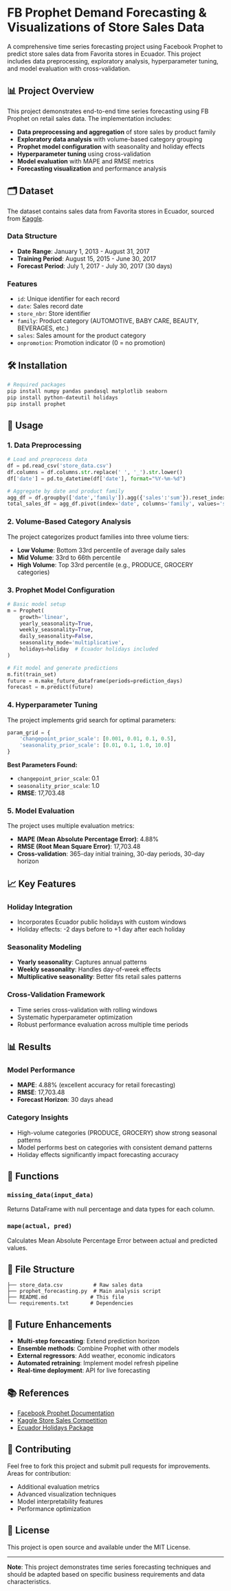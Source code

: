 # FB Prophet Demand Forecasting & Visualizations of Store Sales Data

A comprehensive time series forecasting project using Facebook Prophet to predict store sales data from Favorita stores in Ecuador. This project includes data preprocessing, exploratory analysis, hyperparameter tuning, and model evaluation with cross-validation.

## 📊 Project Overview

This project demonstrates end-to-end time series forecasting using FB Prophet on retail sales data. The implementation includes:

- **Data preprocessing and aggregation** of store sales by product family
- **Exploratory data analysis** with volume-based category grouping
- **Prophet model configuration** with seasonality and holiday effects
- **Hyperparameter tuning** using cross-validation
- **Model evaluation** with MAPE and RMSE metrics
- **Forecasting visualization** and performance analysis

## 🗂️ Dataset

The dataset contains sales data from Favorita stores in Ecuador, sourced from [Kaggle](https://www.kaggle.com/competitions/store-sales-time-series-forecasting/data?select=train.csv).

### Data Structure
- **Date Range**: January 1, 2013 - August 31, 2017
- **Training Period**: August 15, 2015 - June 30, 2017
- **Forecast Period**: July 1, 2017 - July 30, 2017 (30 days)

### Features
- `id`: Unique identifier for each record
- `date`: Sales record date
- `store_nbr`: Store identifier
- `family`: Product category (AUTOMOTIVE, BABY CARE, BEAUTY, BEVERAGES, etc.)
- `sales`: Sales amount for the product category
- `onpromotion`: Promotion indicator (0 = no promotion)

## 🛠️ Installation

```bash
# Required packages
pip install numpy pandas pandasql matplotlib seaborn
pip install python-dateutil holidays
pip install prophet
```

## 🚀 Usage

### 1. Data Preprocessing

```python
# Load and preprocess data
df = pd.read_csv('store_data.csv')
df.columns = df.columns.str.replace(' ', '_').str.lower()
df['date'] = pd.to_datetime(df['date'], format="%Y-%m-%d")

# Aggregate by date and product family
agg_df = df.groupby(['date','family']).agg({'sales':'sum'}).reset_index()
total_sales_df = agg_df.pivot(index='date', columns='family', values='sales')
```

### 2. Volume-Based Category Analysis

The project categorizes product families into three volume tiers:
- **Low Volume**: Bottom 33rd percentile of average daily sales
- **Mid Volume**: 33rd to 66th percentile
- **High Volume**: Top 33rd percentile (e.g., PRODUCE, GROCERY categories)

### 3. Prophet Model Configuration

```python
# Basic model setup
m = Prophet(
    growth='linear',
    yearly_seasonality=True,
    weekly_seasonality=True,
    daily_seasonality=False,
    seasonality_mode='multiplicative',
    holidays=holiday  # Ecuador holidays included
)

# Fit model and generate predictions
m.fit(train_set)
future = m.make_future_dataframe(periods=prediction_days)
forecast = m.predict(future)
```

### 4. Hyperparameter Tuning

The project implements grid search for optimal parameters:

```python
param_grid = {  
    'changepoint_prior_scale': [0.001, 0.01, 0.1, 0.5],
    'seasonality_prior_scale': [0.01, 0.1, 1.0, 10.0]
}
```

**Best Parameters Found:**
- `changepoint_prior_scale`: 0.1
- `seasonality_prior_scale`: 1.0
- **RMSE**: 17,703.48

### 5. Model Evaluation

The project uses multiple evaluation metrics:
- **MAPE (Mean Absolute Percentage Error)**: 4.88%
- **RMSE (Root Mean Square Error)**: 17,703.48
- **Cross-validation**: 365-day initial training, 30-day periods, 30-day horizon

## 📈 Key Features

### Holiday Integration
- Incorporates Ecuador public holidays with custom windows
- Holiday effects: -2 days before to +1 day after each holiday

### Seasonality Modeling
- **Yearly seasonality**: Captures annual patterns
- **Weekly seasonality**: Handles day-of-week effects
- **Multiplicative seasonality**: Better fits retail sales patterns

### Cross-Validation Framework
- Time series cross-validation with rolling windows
- Systematic hyperparameter optimization
- Robust performance evaluation across multiple time periods

## 📊 Results

### Model Performance
- **MAPE**: 4.88% (excellent accuracy for retail forecasting)
- **RMSE**: 17,703.48
- **Forecast Horizon**: 30 days ahead

### Category Insights
- High-volume categories (PRODUCE, GROCERY) show strong seasonal patterns
- Model performs best on categories with consistent demand patterns
- Holiday effects significantly impact forecasting accuracy

## 🔧 Functions

### `missing_data(input_data)`
Returns DataFrame with null percentage and data types for each column.

### `mape(actual, pred)`
Calculates Mean Absolute Percentage Error between actual and predicted values.

## 📁 File Structure

```
├── store_data.csv          # Raw sales data
├── prophet_forecasting.py  # Main analysis script
├── README.md              # This file
└── requirements.txt       # Dependencies
```

## 🎯 Future Enhancements

- **Multi-step forecasting**: Extend prediction horizon
- **Ensemble methods**: Combine Prophet with other models
- **External regressors**: Add weather, economic indicators
- **Automated retraining**: Implement model refresh pipeline
- **Real-time deployment**: API for live forecasting

## 📚 References

- [Facebook Prophet Documentation](https://facebook.github.io/prophet/)
- [Kaggle Store Sales Competition](https://www.kaggle.com/competitions/store-sales-time-series-forecasting/)
- [Ecuador Holidays Package](https://pypi.org/project/holidays/)

## 🤝 Contributing

Feel free to fork this project and submit pull requests for improvements. Areas for contribution:
- Additional evaluation metrics
- Advanced visualization techniques
- Model interpretability features
- Performance optimization

## 📄 License

This project is open source and available under the MIT License.

---

**Note**: This project demonstrates time series forecasting techniques and should be adapted based on specific business requirements and data characteristics.
